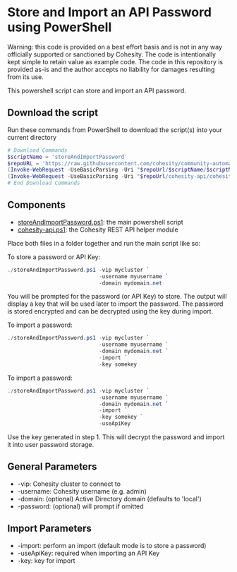 # Store and Import an API Password using PowerShell

Warning: this code is provided on a best effort basis and is not in any way officially supported or sanctioned by Cohesity. The code is intentionally kept simple to retain value as example code. The code in this repository is provided as-is and the author accepts no liability for damages resulting from its use.

This powershell script can store and import an API password.

## Download the script

Run these commands from PowerShell to download the script(s) into your current directory

```powershell
# Download Commands
$scriptName = 'storeAndImportPassword'
$repoURL = 'https://raw.githubusercontent.com/cohesity/community-automation-samples/main/powershell'
(Invoke-WebRequest -UseBasicParsing -Uri "$repoUrl/$scriptName/$scriptName.ps1").content | Out-File "$scriptName.ps1"; (Get-Content "$scriptName.ps1") | Set-Content "$scriptName.ps1"
(Invoke-WebRequest -UseBasicParsing -Uri "$repoUrl/cohesity-api/cohesity-api.ps1").content | Out-File cohesity-api.ps1; (Get-Content cohesity-api.ps1) | Set-Content cohesity-api.ps1
# End Download Commands
```

## Components

* [storeAndImportPassword.ps1](https://raw.githubusercontent.com/cohesity/community-automation-samples/main/powershell/storeAndImportPassword/storeAndImportPassword.ps1): the main powershell script
* [cohesity-api.ps1](https://raw.githubusercontent.com/cohesity/community-automation-samples/main/powershell/cohesity-api/cohesity-api.ps1): the Cohesity REST API helper module

Place both files in a folder together and run the main script like so:

To store a password or API Key:

```powershell
./storeAndImportPassword.ps1 -vip mycluster `
                             -username myusername `
                             -domain mydomain.net
```

You will be prompted for the password (or API Key) to store. The output will display a key that will be used later to import the password. The password is stored encrypted and can be decrypted using the key during import.

To import a password:

```powershell
./storeAndImportPassword.ps1 -vip mycluster `
                             -username myusername `
                             -domain mydomain.net `
                             -import `
                             -key somekey
```

To import a password:

```powershell
./storeAndImportPassword.ps1 -vip mycluster `
                             -username myusername `
                             -domain mydomain.net `
                             -import `
                             -key somekey `
                             -useApiKey
```

Use the key generated in step 1. This will decrypt the password and import it into user password storage.

## General Parameters

* -vip: Cohesity cluster to connect to
* -username: Cohesity username (e.g. admin)
* -domain: (optional) Active Directory domain (defaults to 'local')
* -password: (optional) will prompt if omitted

## Import Parameters

* -import: perform an import (default mode is to store a password)
* -useApiKey: required when importing an API Key
* -key: key for import

